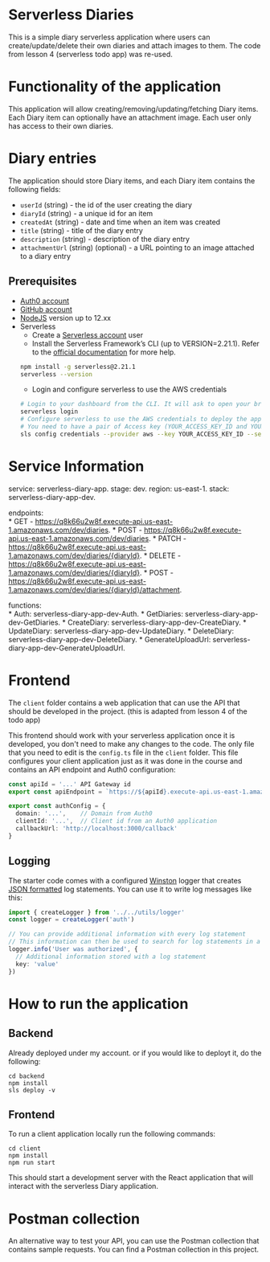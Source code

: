 # Serverless Diaries

This is a simple diary serverless application where users can create/update/delete their own diaries
and attach images to them.
The code from lesson 4 (serverless todo app) was re-used.

# Functionality of the application

This application will allow creating/removing/updating/fetching Diary items. Each Diary item can optionally have an attachment image. Each user only has access to their own diaries.

# Diary entries

The application should store Diary items, and each Diary item contains the following fields:

* `userId` (string) - the id of the user creating the diary
* `diaryId` (string) - a unique id for an item
* `createdAt` (string) - date and time when an item was created
* `title` (string) - title of the diary entry
* `description` (string) -  description of the diary entry
* `attachmentUrl` (string) (optional) - a URL pointing to an image attached to a diary entry


## Prerequisites

* <a href="https://manage.auth0.com/" target="_blank">Auth0 account</a>
* <a href="https://github.com" target="_blank">GitHub account</a>
* <a href="https://nodejs.org/en/download/package-manager/" target="_blank">NodeJS</a> version up to 12.xx 
* Serverless 
   * Create a <a href="https://dashboard.serverless.com/" target="_blank">Serverless account</a> user
   * Install the Serverless Framework’s CLI  (up to VERSION=2.21.1). Refer to the <a href="https://www.serverless.com/framework/docs/getting-started/" target="_blank">official documentation</a> for more help.
   ```bash
   npm install -g serverless@2.21.1
   serverless --version
   ```
   * Login and configure serverless to use the AWS credentials 
   ```bash
   # Login to your dashboard from the CLI. It will ask to open your browser and finish the process.
   serverless login
   # Configure serverless to use the AWS credentials to deploy the application
   # You need to have a pair of Access key (YOUR_ACCESS_KEY_ID and YOUR_SECRET_KEY) of an IAM user with Admin access permissions
   sls config credentials --provider aws --key YOUR_ACCESS_KEY_ID --secret YOUR_SECRET_KEY --profile serverless
   ```
   
# Service Information

  service: serverless-diary-app. 
  stage: dev. 
  region: us-east-1. 
  stack: serverless-diary-app-dev. 
  
  endpoints:  
    * GET - https://q8k66u2w8f.execute-api.us-east-1.amazonaws.com/dev/diaries. 
    * POST - https://q8k66u2w8f.execute-api.us-east-1.amazonaws.com/dev/diaries. 
    * PATCH - https://q8k66u2w8f.execute-api.us-east-1.amazonaws.com/dev/diaries/{diaryId}. 
    * DELETE - https://q8k66u2w8f.execute-api.us-east-1.amazonaws.com/dev/diaries/{diaryId}. 
    * POST - https://q8k66u2w8f.execute-api.us-east-1.amazonaws.com/dev/diaries/{diaryId}/attachment. 
  
  functions:  
    * Auth: serverless-diary-app-dev-Auth. 
    * GetDiaries: serverless-diary-app-dev-GetDiaries. 
    * CreateDiary: serverless-diary-app-dev-CreateDiary. 
    * UpdateDiary: serverless-diary-app-dev-UpdateDiary. 
    * DeleteDiary: serverless-diary-app-dev-DeleteDiary. 
    * GenerateUploadUrl: serverless-diary-app-dev-GenerateUploadUrl. 

# Frontend

The `client` folder contains a web application that can use the API that should be developed in the project.
(this is adapted from lesson 4 of the todo app)

This frontend should work with your serverless application once it is developed, you don't need to make any changes to the code. The only file that you need to edit is the `config.ts` file in the `client` folder. This file configures your client application just as it was done in the course and contains an API endpoint and Auth0 configuration:

```ts
const apiId = '...' API Gateway id
export const apiEndpoint = `https://${apiId}.execute-api.us-east-1.amazonaws.com/dev`

export const authConfig = {
  domain: '...',    // Domain from Auth0
  clientId: '...',  // Client id from an Auth0 application
  callbackUrl: 'http://localhost:3000/callback'
}
```

## Logging

The starter code comes with a configured [Winston](https://github.com/winstonjs/winston) logger that creates [JSON formatted](https://stackify.com/what-is-structured-logging-and-why-developers-need-it/) log statements. You can use it to write log messages like this:

```ts
import { createLogger } from '../../utils/logger'
const logger = createLogger('auth')

// You can provide additional information with every log statement
// This information can then be used to search for log statements in a log storage system
logger.info('User was authorized', {
  // Additional information stored with a log statement
  key: 'value'
})
```

# How to run the application

## Backend

Already deployed under my account. or if you would like to deployt it, do the following: 

```
cd backend
npm install
sls deploy -v
```

## Frontend

To run a client application locally run the following commands:

```
cd client
npm install
npm run start
```

This should start a development server with the React application that will interact with the serverless Diary application.

# Postman collection

An alternative way to test your API, you can use the Postman collection that contains sample requests. You can find a Postman collection in this project.
